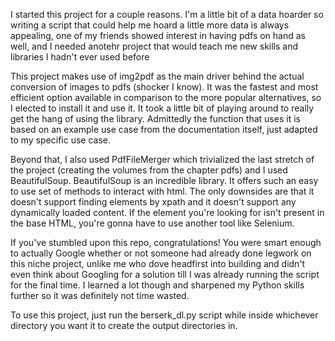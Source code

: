 I started this project for a couple reasons. I'm a little
bit of a data hoarder so writing a script that could help
me hoard a little more data is always appealing, one of
my friends showed interest in having pdfs on hand as well,
and I needed anotehr project that would teach me new
skills and libraries I hadn't ever used before

This project makes use of img2pdf as the main driver
behind the actual conversion of images to pdfs (shocker
I know). It was the fastest and most efficient option
available in comparison to the more popular alternatives,
so I elected to install it and use it. It took a little
bit of playing around to really get the hang of using the
library. Admittedly the function that uses it is based on
an example use case from the documentation itself, just
adapted to my specific use case.

Beyond that, I also used PdfFileMerger which trivialized
the last stretch of the project (creating the volumes
from the chapter pdfs) and I used BeautifulSoup.
BeautifulSoup is an incredible library. It offers such
an easy to use set of methods to interact with html.
The only downsides are that it doesn't support finding
elements by xpath and it doesn't support any dynamically
loaded content. If the element you're looking for isn't
present in the base HTML, you're gonna have to use
another tool like Selenium.

If you've stumbled upon this repo, congratulations!
You were smart enough to actually Google whether or
not someone had already done legwork on this niche
project, unlike me who dove headfirst into building
and didn't even think about Googling for a solution
till I was already running the script for the final
time. I learned a lot though and sharpened my Python
skills further so it was definitely not time wasted.

To use this project, just run the berserk_dl.py script
while inside whichever directory you want it to create
the output directories in.
